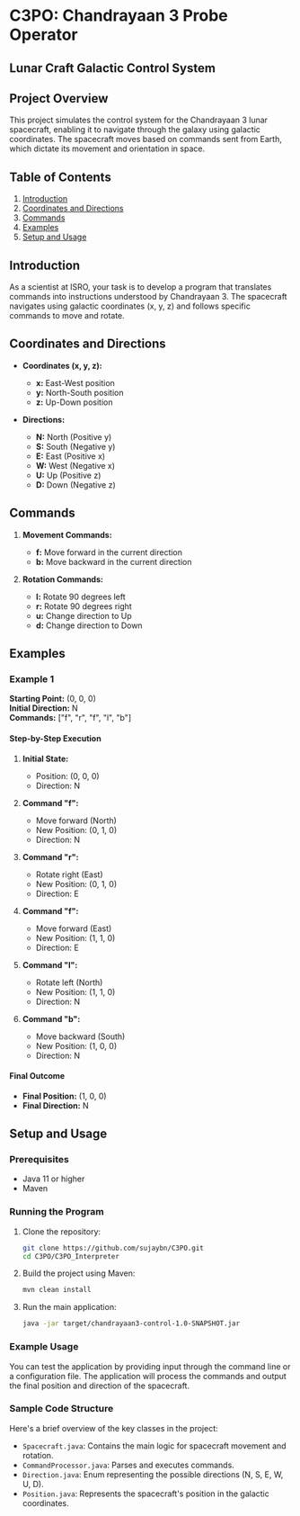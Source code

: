 # C3PO: Chandrayaan 3 Probe Operator
## Lunar Craft Galactic Control System

## Project Overview

This project simulates the control system for the Chandrayaan 3 lunar spacecraft, enabling it to navigate through the galaxy using galactic coordinates. The spacecraft moves based on commands sent from Earth, which dictate its movement and orientation in space.

## Table of Contents

1. [Introduction](#introduction)
2. [Coordinates and Directions](#coordinates-and-directions)
3. [Commands](#commands)
4. [Examples](#examples)
5. [Setup and Usage](#setup-and-usage)

## Introduction

As a scientist at ISRO, your task is to develop a program that translates commands into instructions understood by Chandrayaan 3. The spacecraft navigates using galactic coordinates (x, y, z) and follows specific commands to move and rotate.

## Coordinates and Directions

- **Coordinates (x, y, z):**
  - **x:** East-West position
  - **y:** North-South position
  - **z:** Up-Down position

- **Directions:**
  - **N:** North (Positive y)
  - **S:** South (Negative y)
  - **E:** East (Positive x)
  - **W:** West (Negative x)
  - **U:** Up (Positive z)
  - **D:** Down (Negative z)

## Commands

1. **Movement Commands:**
   - **f:** Move forward in the current direction
   - **b:** Move backward in the current direction

2. **Rotation Commands:**
   - **l:** Rotate 90 degrees left
   - **r:** Rotate 90 degrees right
   - **u:** Change direction to Up
   - **d:** Change direction to Down

## Examples

### Example 1

**Starting Point:** (0, 0, 0)  
**Initial Direction:** N  
**Commands:** ["f", "r", "f", "l", "b"]

#### Step-by-Step Execution

1. **Initial State:**
   - Position: (0, 0, 0)
   - Direction: N

2. **Command "f":**
   - Move forward (North)
   - New Position: (0, 1, 0)
   - Direction: N

3. **Command "r":**
   - Rotate right (East)
   - New Position: (0, 1, 0)
   - Direction: E

4. **Command "f":**
   - Move forward (East)
   - New Position: (1, 1, 0)
   - Direction: E

5. **Command "l":**
   - Rotate left (North)
   - New Position: (1, 1, 0)
   - Direction: N

6. **Command "b":**
   - Move backward (South)
   - New Position: (1, 0, 0)
   - Direction: N

#### Final Outcome

- **Final Position:** (1, 0, 0)
- **Final Direction:** N

## Setup and Usage

### Prerequisites

- Java 11 or higher
- Maven

### Running the Program

1. Clone the repository:
   ```bash
   git clone https://github.com/sujaybn/C3PO.git
   cd C3PO/C3PO_Interpreter
   ```

2. Build the project using Maven:
   ```bash
   mvn clean install
   ```

3. Run the main application:
   ```bash
   java -jar target/chandrayaan3-control-1.0-SNAPSHOT.jar
   ```

### Example Usage

You can test the application by providing input through the command line or a configuration file. The application will process the commands and output the final position and direction of the spacecraft.

### Sample Code Structure

Here's a brief overview of the key classes in the project:

- `Spacecraft.java`: Contains the main logic for spacecraft movement and rotation.
- `CommandProcessor.java`: Parses and executes commands.
- `Direction.java`: Enum representing the possible directions (N, S, E, W, U, D).
- `Position.java`: Represents the spacecraft's position in the galactic coordinates.